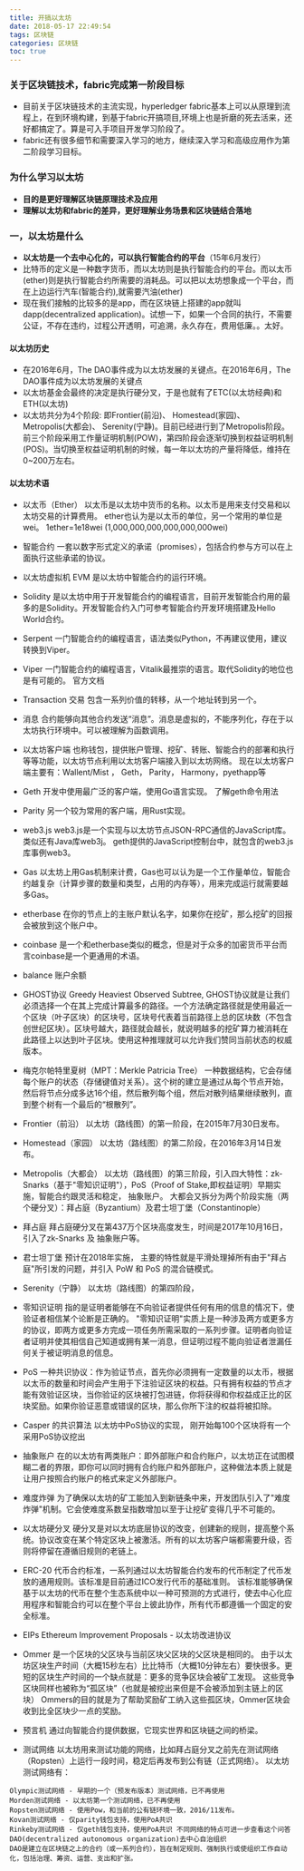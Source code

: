 ```yaml
---
title: 开搞以太坊
date: 2018-05-17 22:49:54
tags: 区块链
categories: 区块链
toc: true
---
```


### 关于区块链技术，fabric完成第一阶段目标
- 目前关于区块链技术的主流实现，hyperledger fabric基本上可以从原理到流程上，在到环境构建，到基于fabric开搞项目,环境上也是折磨的死去活来，还好都搞定了。算是可入手项目开发学习阶段了。
- fabric还有很多细节和需要深入学习的地方，继续深入学习和高级应用作为第二阶段学习目标。

### 为什么学习以太坊
<!-- more -->
- **目的是更好理解区块链原理技术及应用**
- **理解以太坊和fabric的差异，更好理解业务场景和区块链结合落地**

### 一，以太坊是什么

- **以太坊是一个去中心化的，可以执行智能合约的平台**（15年6月发行）
- 比特币的定义是一种数字货币，而以太坊则是执行智能合约的平台。而以太币(ether)则是执行智能合约所需要的消耗品。可以把以太坊想象成一个平台，而在上边运行汽车(智能合约),就需要汽油(ether)
- 现在我们接触的比较多的是app，而在区块链上搭建的app就叫dapp(decentralized application)。试想一下，如果一个合同的执行，不需要公证，不存在违约，过程公开透明，可追溯，永久存在，费用低廉。。太好。

#### 以太坊历史
- 在2016年6月，The DAO事件成为以太坊发展的关键点。在2016年6月，The DAO事件成为以太坊发展的关键点
- 以太坊基金会最终的决定是执行硬分叉，于是也就有了ETC(以太坊经典)和ETH(以太坊)
- 以太坊共分为4个阶段: 即Frontier(前沿)、 Homestead(家园)、 Metropolis(大都会)、 Serenity(宁静)。目前已经进行到了Metropolis阶段。前三个阶段采用工作量证明机制(POW)，第四阶段会逐渐切换到权益证明机制(POS)。当切换至权益证明机制的时候，每一年以太坊的产量将降低，维持在0~200万左右。

#### 以太坊术语

- 以太币（Ether）
以太币是以太坊中货币的名称。以太币是用来支付交易和以太坊交易的计算费用。 ether也认为是以太币的单位，另一个常用的单位是wei。 1ether=1e18wei (1,000,000,000,000,000,000wei)

- 智能合约
一套以数字形式定义的承诺（promises），包括合约参与方可以在上面执行这些承诺的协议。

- 以太坊虚拟机 EVM
是以太坊中智能合约的运行环境。

- Solidity
是以太坊中用于开发智能合约的编程语言，目前开发智能合约用的最多的是Solidity。开发智能合约入门可参考智能合约开发环境搭建及Hello World合约。

- Serpent
一门智能合约的编程语言，语法类似Python，不再建议使用，建议转换到Viper。

- Viper
一门智能合约的编程语言，Vitalik最推崇的语言。取代Solidity的地位也是有可能的。 官方文档

- Transaction 交易
包含一系列价值的转移，从一个地址转到另一个。

- 消息
合约能够向其他合约发送“消息”。消息是虚拟的，不能序列化，存在于以太坊执行环境中。可以被理解为函数调用。

- 以太坊客户端
也称钱包，提供账户管理、挖矿、转账、智能合约的部署和执行等等功能，以太坊节点利用以太坊客户端接入到以太坊网络。 现在以太坊客户端主要有：Wallent/Mist ， Geth， Parity， Harmony，pyethapp等

- Geth
开发中使用最广泛的客户端，使用Go语言实现。 了解geth命令用法

- Parity
另一个较为常用的客户端，用Rust实现。

- web3.js
web3.js是一个实现与以太坊节点JSON-RPC通信的JavaScript库。类似还有Java库web3j。 geth提供的JavaScript控制台中，就包含的web3.js库事例web3。

- Gas
以太坊上用Gas机制来计费，Gas也可以认为是一个工作量单位，智能合约越复杂（计算步骤的数量和类型，占用的内存等），用来完成运行就需要越多Gas。

- etherbase
在你的节点上的主账户默认名字，如果你在挖矿，那么挖矿的回报会被放到这个账户中。

- coinbase 是一个和etherbase类似的概念，但是对于众多的加密货币平台而言coinbase是一个更通用的术语。

- balance 账户余额

- GHOST协议
Greedy Heaviest Observed Subtree, GHOST协议就是让我们必须选择一个在其上完成计算最多的路径。一个方法确定路径就是使用最近一个区块（叶子区块）的区块号，区块号代表着当前路径上总的区块数（不包含创世纪区块）。区块号越大，路径就会越长，就说明越多的挖矿算力被消耗在此路径上以达到叶子区块。使用这种推理就可以允许我们赞同当前状态的权威版本。

- 梅克尔帕特里夏树（MPT：Merkle Patricia Tree）
一种数据结构，它会存储每个账户的状态（存储键值对关系）。这个树的建立是通过从每个节点开始，然后将节点分成多达16个组，然后散列每个组，然后对散列结果继续散列，直到整个树有一个最后的“根散列”。

- Frontier（前沿）
以太坊（路线图）的第一阶段，在2015年7月30日发布。

- Homestead（家园）
以太坊（路线图）的第二阶段，在2016年3月14日发布。

- Metropolis（大都会）
以太坊（路线图）的第三阶段，引入四大特性：zk-Snarks（基于"零知识证明"），PoS（Proof of Stake,即权益证明）早期实施，智能合约跟灵活和稳定， 抽象账户。 大都会又拆分为两个阶段实施（两个硬分叉）：拜占庭（Byzantium）及君士坦丁堡（Constantinople）

- 拜占庭
拜占庭硬分叉在第437万个区块高度发生，时间是2017年10月16日，引入了zk-Snarks 及 抽象账户等。

- 君士坦丁堡
预计在2018年实施， 主要的特性就是平滑处理掉所有由于"拜占庭"所引发的问题，并引入 PoW 和 PoS 的混合链模式。

- Serenity（宁静）
以太坊（路线图）的第四阶段，

- 零知识证明
指的是证明者能够在不向验证者提供任何有用的信息的情况下，使验证者相信某个论断是正确的。 "零知识证明"实质上是一种涉及两方或更多方的协议，即两方或更多方完成一项任务所需采取的一系列步骤。证明者向验证者证明并使其相信自己知道或拥有某一消息，但证明过程不能向验证者泄漏任何关于被证明消息的信息。

- PoS
一种共识协议：作为验证节点，首先你必须拥有一定数量的以太币，根据以太币的数量和时间会产生用于下注验证区块的权益。只有拥有权益的节点才能有效验证区块，当你验证的区块被打包进链，你将获得和你权益成正比的区块奖励。如果你验证恶意或错误的区块，那么你所下注的权益将被扣除。

- Casper 的共识算法
以太坊中PoS协议的实现， 刚开始每100个区块将有一个采用PoS协议挖出

- 抽象账户
在的以太坊有两类账户：即外部账户和合约账户，以太坊正在试图模糊二者的界限，即你可以同时拥有合约账户和外部账户，这种做法本质上就是让用户按照合约账户的格式来定义外部账户。

- 难度炸弹
为了确保以太坊的矿工能加入到新链条中来，开发团队引入了"难度炸弹"机制。它会使难度系数呈指数增加以至于让挖矿变得几乎不可能的。

- 以太坊硬分叉
硬分叉是对以太坊底层协议的改变，创建新的规则，提高整个系统。协议改变在某个特定区块上被激活。所有的以太坊客户端都需要升级，否则将停留在遵循旧规则的老链上。

- ERC-20
代币合约标准，一系列通过以太坊智能合约发布的代币制定了代币发放的通用规则。该标准是目前通过ICO发行代币的基础准则。 该标准能够确保基于以太坊的代币在整个生态系统中以一种可预测的方式进行，使去中心化应用程序和智能合约可以在整个平台上彼此协作，所有代币都遵循一个固定的安全标准。

- EIPs
Ethereum Improvement Proposals - 以太坊改进协议

- Ommer
是一个区块的父区块与当前区块父区块的父区块是相同的。 由于以太坊区块生产时间（大概15秒左右）比比特币（大概10分钟左右）要快很多。更短的区块生产时间的一个缺点就是：更多的竞争区块会被矿工发现。 这些竞争区块同样也被称为“孤区块”（也就是被挖出来但是不会被添加到主链上的区块） Ommers的目的就是为了帮助奖励矿工纳入这些孤区块，Ommer区块会收到比全区块少一点的奖励。

- 预言机
通过向智能合约提供数据，它现实世界和区块链之间的桥梁。


- 测试网络
以太坊用来测试功能的网络，比如拜占庭分叉之前先在测试网络（Ropsten）上运行一段时间，稳定后再发布到公有链（正式网络）。 以太坊测试网络有：

```
Olympic测试网络 - 早期的一个（预发布版本）测试网络，已不再使用
Morden测试网络 - 以太坊第一个测试网络，已不再使用
Ropsten测试网络 - 使用Pow，和当前的公有链环境一致，2016/11发布。
Kovan测试网络 - 仅parity钱包支持，使用PoA共识
Rinkeby测试网络 - 仅geth钱包支持，使用PoA共识 不同网络的特点可进一步查看这个问答
DAO(decentralized autonomous organization)去中心自治组织
DAO是建立在区块链之上的合约（或一系列合约），旨在制定规则、强制执行或使组织工作自动化，包括治理、筹资、运营、支出和扩张。
```